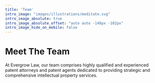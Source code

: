 ```yaml
---
title: 'Team'
intro_image: "images/illustrations/meditate.svg"
intro_image_absolute: true
intro_image_absolute_offset: "auto auto -148px -102px"
intro_image_hide_on_mobile: false
---
```


# Meet The Team

At Evergrow Law, our team comprises highly qualified and experienced patent attorneys and patent agents dedicated to providing strategic and comprehensive intellectual property services. 